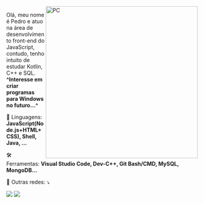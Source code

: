 <img src="https://raw.githubusercontent.com/MicaelliMedeiros/micaellimedeiros/master/image/computer-illustration.png" min-width="400px" max-width="400px" width="400px" align="right" alt="PC">

<p align="left"> 
  Olá, meu nome é Pedro e atuo na área de desenvolvimento front-end do JavaScript, contudo, tenho intuito de estudar Kotlin, C++ e SQL.<br>
  <strong>^Interesse em criar programas para Windows no futuro...^</strong>
</p>

<p align="left">
  💼 Linguagens: <strong>JavaScript(Node.js+HTML+CSS), Shell, Java, ...</strong>
</p>

<p align="left">
 🛠 Ferramentas: <strong>Visual Studio Code, Dev-C++, Git Bash/CMD, MySQL, MongoDB...</strong>
</p>

<p align="left">
  💌 Outras redes: ⤵️
</p>

<p align="left">
  <a href="https://api.whatsapp.com/send?phone=55799989109211&text=Oi" alt="WhatsApp">
  <img src="https://img.shields.io/badge/-WhatsApp-25d366?style=flat-square&labelColor=25d366&logo=whatsapp&logoColor=white&link=https://api.whatsapp.com/send?phone=55799989109211&text=Oi"/></a>
  
  <a href="https://instagram.com/opfranca" alt="Instagram">
  <img src="https://img.shields.io/badge/-Instagram-DF0174?style=flat-square&labelColor=DF0174&logo=instagram&logoColor=white&link=https://instagram.com/opfranca"/></a>
</p>  
